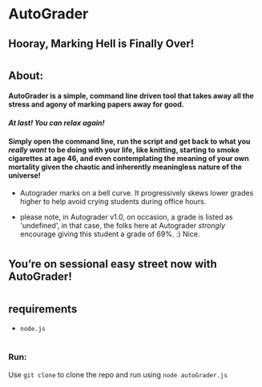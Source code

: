 
# AutoGrader
 
## Hooray, Marking Hell is Finally Over!
#
 
## About:
 
#### AutoGrader is a simple, command line driven tool that takes away all the stress and agony of marking papers away for good.

#### *At last! You can relax again!*
 
#### Simply open the command line, run the script and get back to what you *really* *want* to be doing with your life, like knitting, starting to smoke cigarettes at age 46, and even contemplating the meaning of your own mortality given the chaotic and inherently meaningless nature of the universe! 

* Autograder marks on a bell curve. 
    It progressively skews lower grades higher
    to help avoid crying students during office hours. 

* please note, in Autograder v1.0, on occasion, a grade is listed as 'undefined', in that case, the folks here at Autograder *strongly* encourage giving this student a grade of 69%. :) Nice.
 

#
## You’re on sessional easy street now with AutoGrader!

#

## requirements

* `node.js`

#
### Run:
Use `git clone` to clone the repo and run using `node autoGrader.js`
